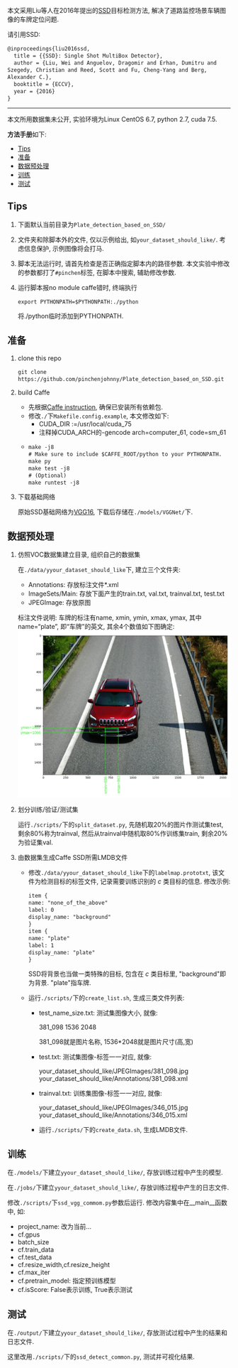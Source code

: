 本文采用Liu等人在2016年提出的[SSD](https://arxiv.org/pdf/1512.02325.pdf)目标检测方法, 解决了道路监控场景车辆图像的车牌定位问题.

请引用SSD:

```
@inproceedings{liu2016ssd,
  title = {{SSD}: Single Shot MultiBox Detector},
  author = {Liu, Wei and Anguelov, Dragomir and Erhan, Dumitru and Szegedy, Christian and Reed, Scott and Fu, Cheng-Yang and Berg, Alexander C.},
  booktitle = {ECCV},
  year = {2016}
}
```

---

本文所用数据集未公开, 实验环境为Linux CentOS 6.7, python 2.7, cuda 7.5.

**方法手册**如下:

- [Tips](#tips)
- [准备](#%E5%87%86%E5%A4%87)
- [数据预处理](#%E6%95%B0%E6%8D%AE%E9%A2%84%E5%A4%84%E7%90%86)
- [训练](#%E8%AE%AD%E7%BB%83)
- [测试](#%E6%B5%8B%E8%AF%95)

## Tips

1. 下面默认当前目录为`Plate_detection_based_on_SSD/`

2. 文件夹和除脚本外的文件, 仅以示例给出, 如`your_dataset_should_like/`. 考虑信息保护, 示例图像将会打马.

3. 脚本无法运行时, 请首先检查是否正确指定脚本内的路径参数. 本文实验中修改的参数都打了`#pinchen`标签, 在脚本中搜索, 辅助修改参数.

4. 运行脚本报no module caffe错时, 终端执行
   ```
   export PYTHONPATH=$PYTHONPATH:./python
   ```

   将./python临时添加到PYTHONPATH.

## 准备

1. clone this repo

   ```
   git clone https://github.com/pinchenjohnny/Plate_detection_based_on_SSD.git
   ```

2. build Caffe
   - 先根据[Caffe instruction](http://caffe.berkeleyvision.org/installation.html), 确保已安装所有依赖包.
   - 修改`./`下`Makefile.config.example`, 本文修改如下:
     -  CUDA_DIR :=/usr/local/cuda_75
     -  注释掉CUDA_ARCH的-gencode arch=computer_61, code=sm_61
   -  ```
      make -j8
      # Make sure to include $CAFFE_ROOT/python to your PYTHONPATH.
      make py
      make test -j8
      # (Optional)
      make runtest -j8
      ```

3. 下载基础网络

   原始SSD基础网络为[VGG16](https://gist.github.com/weiliu89/2ed6e13bfd5b57cf81d6), 下载后存储在`./models/VGGNet/`下.

## 数据预处理

1. 仿照VOC数据集建立目录, 组织自己的数据集

   在`./data/yyour_dataset_should_like`下, 建立三个文件夹:
   - Annotations: 存放标注文件*.xml
   - ImageSets/Main: 存放下面产生的train.txt, val.txt, trainval.txt, test.txt
   - JPEGImage: 存放原图

   标注文件说明: 车牌的标注有name, xmin, ymin, xmax, ymax, 其中name=“plate”, 即“车牌”的英文, 其余4个数值如下图确定:
   ![annotation_explain.png](./readme_pics/annotation_explain.png)

2. 划分训练/验证/测试集

   运行`./scripts/`下的`split_dataset.py`, 先随机取20%的图片作测试集test, 剩余80%称为trainval, 然后从trainval中随机取80%作训练集train, 剩余20%为验证集val.

3. 由数据集生成Caffe SSD所需LMDB文件

    - 修改`./data/yyour_dataset_should_like`下的`labelmap.prototxt`, 该文件为检测目标的标签文件, 记录需要训练识别的 $c$ 类目标的信息. 修改示例:
      ```
      item {
      name: "none_of_the_above"
      label: 0
      display_name: "background"
      }
      item {
      name: "plate"
      label: 1
      display_name: "plate"
      }
      ```
      
      SSD将背景也当做一类特殊的目标, 包含在 $c$ 类目标里, "background"即为背景. "plate"指车牌.

    - 运行`./scripts/`下的`create_list.sh`, 生成三类文件列表:
        - test_name_size.txt: 测试集图像大小, 就像:
  
          381_098 1536 2048

          381_098就是图片名称, 1536*2048就是图片尺寸(高,宽)

        - test.txt: 测试集图像-标签一一对应, 就像:
  
           your_dataset_should_like/JPEGImages/381_098.jpg your_dataset_should_like/Annotations/381_098.xml

        - trainval.txt: 训练集图像-标签一一对应, 就像:

          your_dataset_should_like/JPEGImages/346_015.jpg your_dataset_should_like/Annotations/346_015.xml
      - 运行`./scripts/`下的`create_data.sh`, 生成LMDB文件.

## 训练

在`./models/`下建立`yyour_dataset_should_like/`, 存放训练过程中产生的模型.

在`./jobs/`下建立`yyour_dataset_should_like/`, 存放训练过程中产生的日志文件.

修改`./scripts/`下`ssd_vgg_commom.py`参数后运行. 修改内容集中在__main__函数中, 如:
- project_name: 改为当前...
- cf.gpus 
- batch_size
- cf.train_data
- cf.test_data
- cf.resize_width,cf.resize_height
- cf.max_iter
- cf.pretrain_model: 指定预训练模型
- cf.isScore: False表示训练, True表示测试

## 测试

在`./output/`下建立`yyour_dataset_should_like/`, 存放测试过程中产生的结果和日志文件.

这里改用`./scripts/`下的`ssd_detect_common.py`, 测试并可视化结果.
